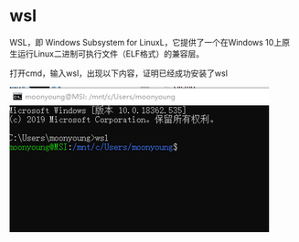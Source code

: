 # wsl

WSL，即 Windows Subsystem for LinuxL，它提供了一个在Windows 10上原生运行Linux二进制可执行文件（ELF格式）的兼容层。

打开cmd，输入wsl，出现以下内容，证明已经成功安装了wsl

![](1.png)

